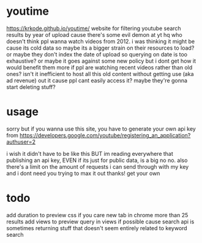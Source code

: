 # youtime
https://krkode.github.io/youtime/
website for filtering youtube search results by year of upload cause there's some evil demon at yt hq who doesn't think ppl wanna watch videos from 2012.
i was thinking it might be cause its cold data so maybe its a bigger strain on their resources to load? or maybe they don't index the date of upload so querying on date is too exhaustive?
or maybe it goes against some new policy but i dont get how it would benefit them more if ppl are watching recent videos rather than old ones? isn't it inefficient to host all this old content without getting use (aka ad revenue) out it cause ppl cant easily access it? maybe they're gonna start deleting stuff?

# usage
sorry but if you wanna use this site, you have to generate your own api key from 
https://developers.google.com/youtube/registering_an_application?authuser=2

i wish it didn't have to be like this BUT im reading everywhere that publishing an api key, EVEN if its just for public data, is a big no no. also there's a limit on the amount of requests i can send through with my key and i dont need you trying to max it out thanks! get your own

# todo
add duration to preview
css if you care
new tab in chrome
more than 25 results
add views to preview
query in views if possible cause search api is sometimes returning stuff that doesn't seem entirely related to keyword search
